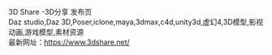 3D Share -3D分享 发布页<br />
Daz studio,Daz 3D,Poser,iclone,maya,3dmax,c4d,unity3d,虚幻4,3D模型,影视动画,游戏模型,素材资源<br />
最新网址：<a href="https://www.3dshare.net/">https://www.3dshare.net/</a>
